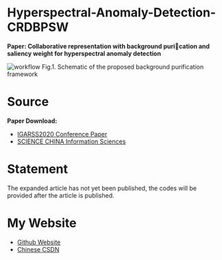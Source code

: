 # Hyperspectral-Anomaly-Detection-CRDBPSW

**Paper: Collaborative representation with background purication and saliency weight for hyperspectral anomaly detection**

<img src="workflow.jpg" alt="workflow">
Fig.1. Schematic of the proposed background purification framework


# Source
**Paper Download:**<br />
- [IGARSS2020 Conference Paper](https://ieeexplore.ieee.org/document/9451632)
- [SCIENCE CHINA Information Sciences](https://www.sciengine.com/publisher/scp/journal/SCIS/doi/10.1007/s11432-020-2915-2?slug=abstract)


# Statement
The expanded article has not yet been published, the codes will be provided after the article is published.


# My Website
- [Github Website](https://zephyrhours.github.io/)
- [Chinese CSDN](https://blog.csdn.net/NBDwo)

